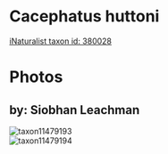 
Cacephatus huttoni
==================
  
[iNaturalist taxon id: 380028](https://www.inaturalist.org/taxa/380028)
# Photos

## by: Siobhan Leachman
  
![taxon11479193](https://inaturalist-open-data.s3.amazonaws.com/photos/12200967/medium.jpeg)  
![taxon11479194](https://inaturalist-open-data.s3.amazonaws.com/photos/12200968/medium.jpeg)